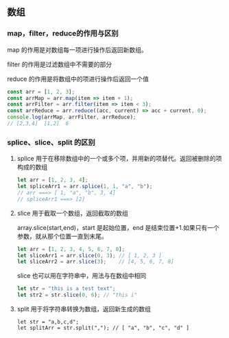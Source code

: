 ## 数组

### map，filter，reduce的作用与区别

map 的作用是对数组每一项进行操作后返回新数组。

filter 的作用是过滤数组中不需要的部分

reduce 的作用是将数组中的项进行操作后返回一个值

```js
const arr = [1, 2, 3];
const arrMap = arr.map(item => item + 1);
const arrFilter = arr.filter(item => item < 3);
const arrReduce = arr.reduce((acc, current) => acc + current, 0);
console.log(arrMap, arrFilter, arrReduce);
// [2,3,4]  [1,2]  6
```

### splice、slice、split 的区别

1. splice 用于在移除数组中的一个或多个项，并用新的项替代。返回被删除的项构成的数组

   ```js
   let arr = [1, 2, 3, 4];
   let spliceArr1 = arr.splice(1, 1, "a", "b");
   // arr ===> [ 1, "a", "b", 3, 4]
   // spliceArr1 ===> [2]
   ```

2. slice 用于截取一个数组，返回截取的数组

   array.slice(start,end)，start 是起始位置，end 是结束位置+1.如果只有一个参数，就从那个位置一直到末尾。

   ```js
   let arr = [1, 2, 3, 4, 5, 6, 7, 8];
   let sliceArr1 = arr.slice(0, 3); // [ 1, 2, 3 ]
   let sliceArr2 = arr.slice(3);	// [4, 5, 6, 7, 8]
   ```

   slice 也可以用在字符串中，用法与在数组中相同

   ```js
   let str = "this is a test text";
   let str2 = str.slice(0, 6); // "this i"
   ```

3. split 用于将字符串转换为数组，返回新生成的数组

   ```JS
   let str = "a,b,c,d";
   let splitArr = str.split(","); // [ "a", "b", "c", "d" ]
   ```

   

